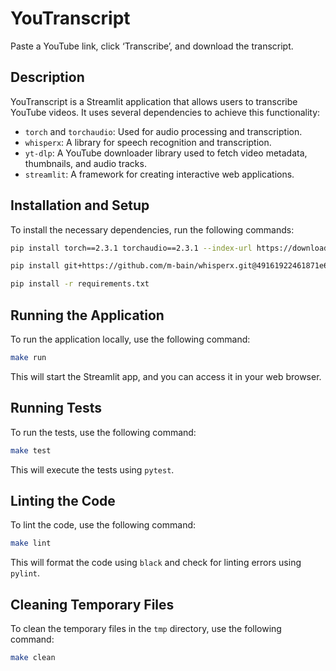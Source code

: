 # YouTranscript
Paste a YouTube link, click ‘Transcribe’, and download the transcript.

## Description
YouTranscript is a Streamlit application that allows users to transcribe YouTube videos. It uses several dependencies to achieve this functionality:
- `torch` and `torchaudio`: Used for audio processing and transcription.
- `whisperx`: A library for speech recognition and transcription.
- `yt-dlp`: A YouTube downloader library used to fetch video metadata, thumbnails, and audio tracks.
- `streamlit`: A framework for creating interactive web applications.

## Installation and Setup
To install the necessary dependencies, run the following commands:

```bash
pip install torch==2.3.1 torchaudio==2.3.1 --index-url https://download.pytorch.org/whl/cu118

pip install git+https://github.com/m-bain/whisperx.git@49161922461871e6732fbe1aeb20fc1d4cccc9df

pip install -r requirements.txt
```

## Running the Application
To run the application locally, use the following command:

```bash
make run
```

This will start the Streamlit app, and you can access it in your web browser.

## Running Tests
To run the tests, use the following command:

```bash
make test
```

This will execute the tests using `pytest`.

## Linting the Code
To lint the code, use the following command:

```bash
make lint
```

This will format the code using `black` and check for linting errors using `pylint`.

## Cleaning Temporary Files
To clean the temporary files in the `tmp` directory, use the following command:

```bash
make clean
```
